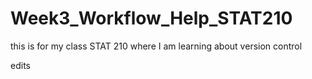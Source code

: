 # Week3_Workflow_Help_STAT210
this is for my class STAT 210 where I am learning about version control

edits
